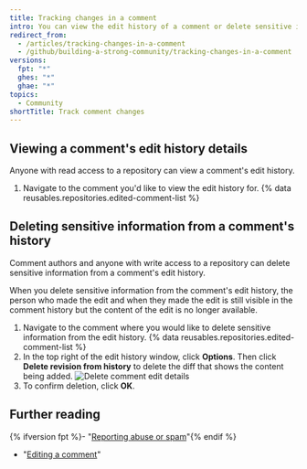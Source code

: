 ```yaml
---
title: Tracking changes in a comment
intro: You can view the edit history of a comment or delete sensitive information from the edit history of a comment.
redirect_from:
  - /articles/tracking-changes-in-a-comment
  - /github/building-a-strong-community/tracking-changes-in-a-comment
versions:
  fpt: "*"
  ghes: "*"
  ghae: "*"
topics:
  - Community
shortTitle: Track comment changes
---
```


## Viewing a comment's edit history details

Anyone with read access to a repository can view a comment's edit history.

1. Navigate to the comment you'd like to view the edit history for.
   {% data reusables.repositories.edited-comment-list %}

## Deleting sensitive information from a comment's history

Comment authors and anyone with write access to a repository can delete sensitive information from a comment's edit history.

When you delete sensitive information from the comment's edit history, the person who made the edit and when they made the edit is still visible in the comment history but the content of the edit is no longer available.

1. Navigate to the comment where you would like to delete sensitive information from the edit history.
   {% data reusables.repositories.edited-comment-list %}
2. In the top right of the edit history window, click **Options**. Then click **Delete revision from history** to delete the diff that shows the content being added.
   ![Delete comment edit details](/assets/images/help/repository/delete-comment-edit-details.png)
3. To confirm deletion, click **OK**.

## Further reading

{% ifversion fpt %}- "[Reporting abuse or spam](/communities/maintaining-your-safety-on-github/reporting-abuse-or-spam)"{% endif %}

- "[Editing a comment](/articles/editing-a-comment)"

